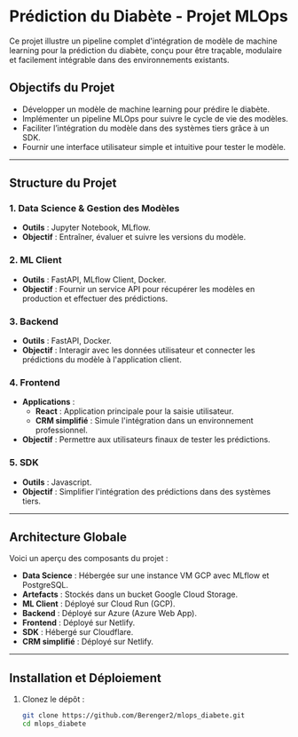 
# Prédiction du Diabète - Projet MLOps
Ce projet illustre un pipeline complet d'intégration de modèle de machine learning pour la prédiction du diabète, conçu pour être traçable, modulaire et facilement intégrable dans des environnements existants.
## **Objectifs du Projet**
- Développer un modèle de machine learning pour prédire le diabète.
- Implémenter un pipeline MLOps pour suivre le cycle de vie des modèles.
- Faciliter l’intégration du modèle dans des systèmes tiers grâce à un SDK.
- Fournir une interface utilisateur simple et intuitive pour tester le modèle.
---
## **Structure du Projet**
### 1. **Data Science & Gestion des Modèles**
- **Outils** : Jupyter Notebook, MLflow.
- **Objectif** : Entraîner, évaluer et suivre les versions du modèle.
### 2. **ML Client**
- **Outils** : FastAPI, MLflow Client, Docker.
- **Objectif** : Fournir un service API pour récupérer les modèles en production et effectuer des prédictions.
### 3. **Backend**
- **Outils** : FastAPI, Docker.
- **Objectif** : Interagir avec les données utilisateur et connecter les prédictions du modèle à l'application client.
### 4. **Frontend**
- **Applications** :
  - **React** : Application principale pour la saisie utilisateur.
  - **CRM simplifié** : Simule l'intégration dans un environnement professionnel.
- **Objectif** : Permettre aux utilisateurs finaux de tester les prédictions.
### 5. **SDK**
- **Outils** : Javascript.
- **Objectif** : Simplifier l'intégration des prédictions dans des systèmes tiers.
---
## **Architecture Globale**
Voici un aperçu des composants du projet :
- **Data Science** : Hébergée sur une instance VM GCP avec MLflow et PostgreSQL.
- **Artefacts** : Stockés dans un bucket Google Cloud Storage.
- **ML Client** : Déployé sur Cloud Run (GCP).
- **Backend** : Déployé sur Azure (Azure Web App).
- **Frontend** : Déployé sur Netlify.
- **SDK** : Hébergé sur Cloudflare.
- **CRM simplifié** : Déployé sur Netlify.
---
## **Installation et Déploiement**
1. Clonez le dépôt :
   ```bash
   git clone https://github.com/Berenger2/mlops_diabete.git
   cd mlops_diabete